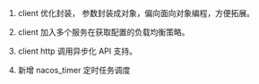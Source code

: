 1. client 优化封装， 参数封装成对象，偏向面向对象编程，方便拓展。

2. client 加入多个服务在获取配置的负载均衡策略。

3. client http 调用异步化 API 支持。

4. 新增 nacos_timer 定时任务调度